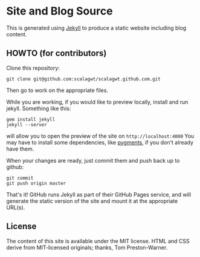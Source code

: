 Site and Blog Source
====================

This is generated using [Jekyll](http://github.com/mojombo/jekyll) to
produce a static website including blog content.

HOWTO (for contributors)
------------------------

Clone this repository:

    git clone git@github.com:scalagwt/scalagwt.github.com.git

Then go to work on the appropriate files.

While you are working, if you would like to preview locally, install
and run jekyll.  Something like this:

    gem install jekyll
    jekyll --server

will allow you to open the preview of the site on
`http://localhost:4000`  You may have to install some dependencies, like
[pygments](http://pygments.org/), if you don't already have them.

When your changes are ready, just commit them and push back up to
github:

    git commit
    git push origin master

That's it!  GitHub runs Jekyll as part of their GitHub Pages service,
and will generate the static version of the site and mount it at the
appropriate URL(s).

License
-------

The content of this site is available under the MIT license.  HTML and
CSS derive from MIT-licensed originals; thanks, Tom Preston-Warner.
